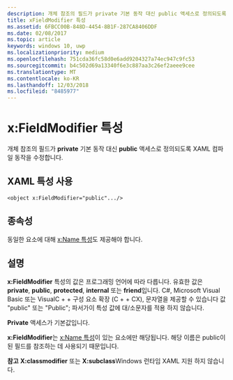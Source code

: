 ```yaml
---
description: 개체 참조의 필드가 private 기본 동작 대신 public 액세스로 정의되도록 XAML 컴파일 동작을 수정합니다.
title: xFieldModifier 특성
ms.assetid: 6FBCC00B-848D-4454-8B1F-287CA8406DDF
ms.date: 02/08/2017
ms.topic: article
keywords: windows 10, uwp
ms.localizationpriority: medium
ms.openlocfilehash: 751cda36fc58d0e6add9204327a74ec947c9fc53
ms.sourcegitcommit: b4c502d69a13340f6e3c887aa3c26ef2aeee9cee
ms.translationtype: MT
ms.contentlocale: ko-KR
ms.lasthandoff: 12/03/2018
ms.locfileid: "8485977"
---
```

# <a name="xfieldmodifier-attribute"></a>x:FieldModifier 특성


개체 참조의 필드가 **private** 기본 동작 대신 **public** 액세스로 정의되도록 XAML 컴파일 동작을 수정합니다.

## <a name="xaml-attribute-usage"></a>XAML 특성 사용

``` syntax
<object x:FieldModifier="public".../>
```

## <a name="dependencies"></a>종속성

동일한 요소에 대해 [x:Name 특성](x-name-attribute.md)도 제공해야 합니다.

## <a name="remarks"></a>설명

**x:FieldModifier** 특성의 값은 프로그래밍 언어에 따라 다릅니다. 유효한 값은 **private**, **public**, **protected**, **internal** 또는 **friend**입니다. C#, Microsoft Visual Basic 또는 VisualC + + 구성 요소 확장 (C + + CX), 문자열을 제공할 수 있습니다 값 "public" 또는 "Public"; 파서가이 특성 값에 대/소문자를 적용 하지 않습니다.

**Private** 액세스가 기본값입니다.

**x:FieldModifier**는 [x:Name 특성](x-name-attribute.md)이 있는 요소에만 해당됩니다. 해당 이름은 public이 된 필드를 참조하는 데 사용되기 때문입니다.

**참고** **X:classmodifier** 또는 **X:subclass**Windows 런타임 XAML 지원 하지 않습니다.

